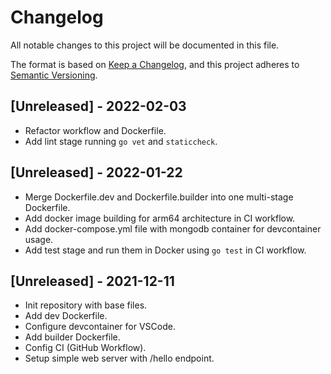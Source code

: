 # Changelog
All notable changes to this project will be documented in this file.

The format is based on [Keep a Changelog](https://keepachangelog.com/en/1.0.0/),
and this project adheres to [Semantic Versioning](https://semver.org/spec/v2.0.0.html).

## [Unreleased] - 2022-02-03
- Refactor workflow and Dockerfile.
- Add lint stage running `go vet` and `staticcheck`.

## [Unreleased] - 2022-01-22
- Merge Dockerfile.dev and Dockerfile.builder into one multi-stage Dockerfile.
- Add docker image building for arm64 architecture in CI workflow.
- Add docker-compose.yml file with mongodb container for devcontainer usage.
- Add test stage and run them in Docker using `go test` in CI workflow.

## [Unreleased] - 2021-12-11
- Init repository with base files.
- Add dev Dockerfile.
- Configure devcontainer for VSCode.
- Add builder Dockerfile.
- Config CI (GitHub Workflow).
- Setup simple web server with /hello endpoint.
